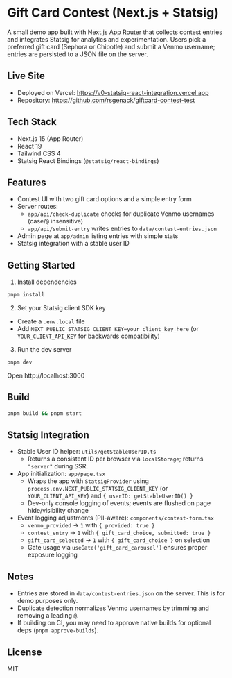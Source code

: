 # Gift Card Contest (Next.js + Statsig)

A small demo app built with Next.js App Router that collects contest entries and integrates Statsig for analytics and experimentation. Users pick a preferred gift card (Sephora or Chipotle) and submit a Venmo username; entries are persisted to a JSON file on the server.

## Live Site

- Deployed on Vercel: https://v0-statsig-react-integration.vercel.app
- Repository: https://github.com/rsgenack/giftcard-contest-test

## Tech Stack

- Next.js 15 (App Router)
- React 19
- Tailwind CSS 4
- Statsig React Bindings (`@statsig/react-bindings`)

## Features

- Contest UI with two gift card options and a simple entry form
- Server routes:
  - `app/api/check-duplicate` checks for duplicate Venmo usernames (case/`@` insensitive)
  - `app/api/submit-entry` writes entries to `data/contest-entries.json`
- Admin page at `app/admin` listing entries with simple stats
- Statsig integration with a stable user ID

## Getting Started

1) Install dependencies

```bash
pnpm install
```

2) Set your Statsig client SDK key

- Create a `.env.local` file
- Add `NEXT_PUBLIC_STATSIG_CLIENT_KEY=your_client_key_here` (or `YOUR_CLIENT_API_KEY` for backwards compatibility)

3) Run the dev server

```bash
pnpm dev
```

Open http://localhost:3000

## Build

```bash
pnpm build && pnpm start
```

## Statsig Integration

- Stable User ID helper: `utils/getStableUserID.ts`
  - Returns a consistent ID per browser via `localStorage`; returns `"server"` during SSR.
- App initialization: `app/page.tsx`
  - Wraps the app with `StatsigProvider` using `process.env.NEXT_PUBLIC_STATSIG_CLIENT_KEY` (or `YOUR_CLIENT_API_KEY`) and `{ userID: getStableUserID() }`
  - Dev-only console logging of events; events are flushed on page hide/visibility change
- Event logging adjustments (PII-aware): `components/contest-form.tsx`
  - `venmo_provided` → `1` with `{ provided: true }`
  - `contest_entry` → `1` with `{ gift_card_choice, submitted: true }`
  - `gift_card_selected` → `1` with `{ gift_card_choice }` on selection
  - Gate usage via `useGate('gift_card_carousel')` ensures proper exposure logging

## Notes

- Entries are stored in `data/contest-entries.json` on the server. This is for demo purposes only.
- Duplicate detection normalizes Venmo usernames by trimming and removing a leading `@`.
- If building on CI, you may need to approve native builds for optional deps (`pnpm approve-builds`).

## License

MIT
